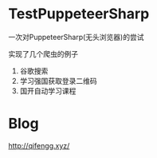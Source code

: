 # TestPuppeteerSharp
一次对PuppeteerSharp(无头浏览器)的尝试

实现了几个爬虫的例子
1. 谷歌搜索
2. 学习强国获取登录二维码
3. 国开自动学习课程
# Blog
http://qifengg.xyz/

